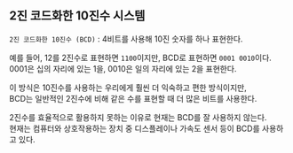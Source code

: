  ## 2진 코드화한 10진수 시스템

`2진 코드화한 10진수 (BCD)` : 4비트를 사용해 10진 숫자를 하나 표현한다. <br>

예를 들어, 12를 2진수로 표현하면 `1100`이지만, BCD로 표현하면 `0001 0010`이다. <br>
0001은 십의 자리에 있는 1을, 0010은 일의 자리에 있는 2을 표현한다.

이 방식은 10진수를 사용하는 우리에게 훨씬 더 익숙하고 편한 방식이지만, <br>
BCD는 일반적인 2진수에 비해 같은 수를 표현할 때 더 많은 비트를 사용한다. <br>

2진수를 효율적으로 활용하지 못하는 이유로 현재는 BCD를 잘 사용하지 않는다. <br>
현재는 컴퓨터와 상호작용하는 장치 중 디스플레이나 가속도 센서 등이 BCD를 사용하고 있다.